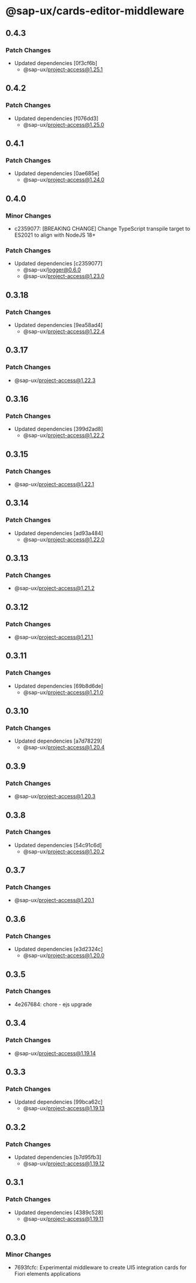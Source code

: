 # @sap-ux/cards-editor-middleware

## 0.4.3

### Patch Changes

-   Updated dependencies [0f3cf6b]
    -   @sap-ux/project-access@1.25.1

## 0.4.2

### Patch Changes

-   Updated dependencies [f076dd3]
    -   @sap-ux/project-access@1.25.0

## 0.4.1

### Patch Changes

-   Updated dependencies [0ae685e]
    -   @sap-ux/project-access@1.24.0

## 0.4.0

### Minor Changes

-   c2359077: [BREAKING CHANGE] Change TypeScript transpile target to ES2021 to align with NodeJS 18+

### Patch Changes

-   Updated dependencies [c2359077]
    -   @sap-ux/logger@0.6.0
    -   @sap-ux/project-access@1.23.0

## 0.3.18

### Patch Changes

-   Updated dependencies [9ea58ad4]
    -   @sap-ux/project-access@1.22.4

## 0.3.17

### Patch Changes

-   @sap-ux/project-access@1.22.3

## 0.3.16

### Patch Changes

-   Updated dependencies [399d2ad8]
    -   @sap-ux/project-access@1.22.2

## 0.3.15

### Patch Changes

-   @sap-ux/project-access@1.22.1

## 0.3.14

### Patch Changes

-   Updated dependencies [ad93a484]
    -   @sap-ux/project-access@1.22.0

## 0.3.13

### Patch Changes

-   @sap-ux/project-access@1.21.2

## 0.3.12

### Patch Changes

-   @sap-ux/project-access@1.21.1

## 0.3.11

### Patch Changes

-   Updated dependencies [69b8d6de]
    -   @sap-ux/project-access@1.21.0

## 0.3.10

### Patch Changes

-   Updated dependencies [a7d78229]
    -   @sap-ux/project-access@1.20.4

## 0.3.9

### Patch Changes

-   @sap-ux/project-access@1.20.3

## 0.3.8

### Patch Changes

-   Updated dependencies [54c91c6d]
    -   @sap-ux/project-access@1.20.2

## 0.3.7

### Patch Changes

-   @sap-ux/project-access@1.20.1

## 0.3.6

### Patch Changes

-   Updated dependencies [e3d2324c]
    -   @sap-ux/project-access@1.20.0

## 0.3.5

### Patch Changes

-   4e267684: chore - ejs upgrade

## 0.3.4

### Patch Changes

-   @sap-ux/project-access@1.19.14

## 0.3.3

### Patch Changes

-   Updated dependencies [99bca62c]
    -   @sap-ux/project-access@1.19.13

## 0.3.2

### Patch Changes

-   Updated dependencies [b7d95fb3]
    -   @sap-ux/project-access@1.19.12

## 0.3.1

### Patch Changes

-   Updated dependencies [4389c528]
    -   @sap-ux/project-access@1.19.11

## 0.3.0

### Minor Changes

-   7693fcfc: Experimental middleware to create UI5 integration cards for Fiori elements applications
